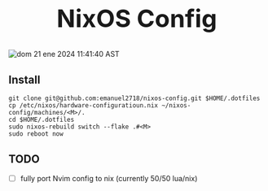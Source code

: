 <h1 align="center" style="font-size: 3rem;">
NixOS Config
</h1>


![dom 21 ene 2024 11:41:40 AST](https://github.com/emanuel2718/dotmaker/assets/55965894/25349c23-054a-4464-898b-276ddd068359)



## Install


```shell
git clone git@github.com:emanuel2718/nixos-config.git $HOME/.dotfiles
cp /etc/nixos/hardware-configuratioun.nix ~/nixos-config/machines/<M>/.
cd $HOME/.dotfiles
sudo nixos-rebuild switch --flake .#<M>
sudo reboot now
```


## TODO
- [ ] fully port Nvim config to nix (currently 50/50 lua/nix)
